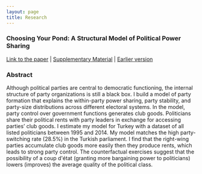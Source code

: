 ```yaml
---
layout: page
title: Research
---
```

### Choosing Your Pond: A Structural Model of Political Power Sharing ###



[Link to the paper](https://selcencakir.github.io/Cakir_Pond_Apr2021.pdf) | [Supplementary Material](https://selcencakir.github.io/img/Pond_Cakir_OnlineSupplement.pdf) | [Earlier version](https://selcencakir.github.io/img/Cakir_May2018.pdf) 

### Abstract  ###

Although political parties are central to democratic functioning, the internal structure of party organizations is still a black box. I build a model of party formation that explains the within-party power sharing, party stability, and party-size distributions across different electoral systems. In the model, party control over government functions generates club goods. Politicians share their political rents with party leaders in exchange for accessing parties’ club goods. I estimate my model for Turkey with a dataset of all listed politicians between 1995 and 2014. My model matches the high party-switching rate (28.5%) in the Turkish parliament. I find that the right-wing parties accumulate club goods more easily then they produce rents, which leads to strong party control. The counterfactual exercises suggest that the possibility of a coup d'état (granting more bargaining power to politicians) lowers (improves) the average quality of the political class.
